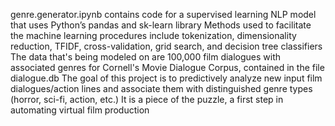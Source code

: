 genre.generator.ipynb contains code for a supervised learning NLP model that uses Python’s pandas and sk-learn library
Methods used to facilitate the machine learning procedures include tokenization, dimensionality reduction, TFIDF, cross-validation, grid search, and decision tree classifiers
The data that's being modeled on are 100,000 film dialogues with associated genres for Cornell's Movie Dialogue Corpus, contained in the file dialogue.db
The goal of this project is to predictively analyze new input film dialogues/action lines and associate them with distinguished genre types (horror, sci-fi, action, etc.) It is a piece of the puzzle, a first step in automating virtual film production

